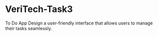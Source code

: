 # VeriTech-Task3
To Do App
Design a user-friendly interface that allows users to manage their tasks seamlessly.
